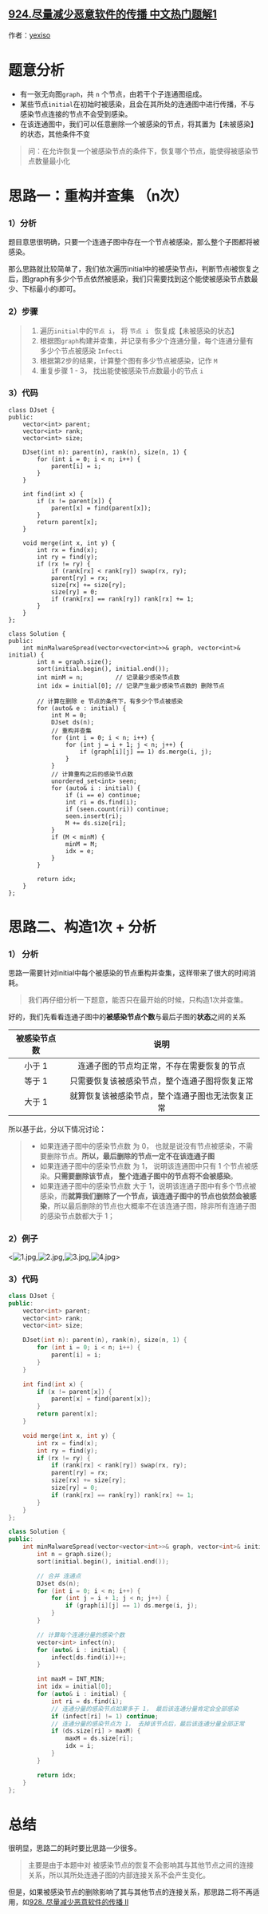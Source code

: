 ## [924.尽量减少恶意软件的传播 中文热门题解1](https://leetcode.cn/problems/minimize-malware-spread/solutions/100000/bing-cha-ji-by-yexiso-mnog)

作者：[yexiso](https://leetcode.cn/u/yexiso)

# 题意分析

- 有一张无向图`graph`，共 `n` 个节点，由若干个子连通图组成。
- 某些节点`initial`在初始时被感染，且会在其所处的连通图中进行传播，不与感染节点连接的节点不会受到感染。
- 在该连通图中，我们可以任意删除一个被感染的节点，将其置为【未被感染】的状态，其他条件不变


> 问：在允许恢复一个被感染节点的条件下，恢复哪个节点，能使得被感染节点数量最小化


# 思路一：重构并查集 （n次）

### 1）分析

题目意思很明确，只要一个连通子图中存在一个节点被感染，那么整个子图都将被感染。

那么思路就比较简单了，我们依次遍历initial中的被感染节点i，判断节点i被恢复之后，图graph有多少个节点依然被感染，我们只需要找到这个能使被感染节点数最少、下标最小的i即可。


### 2）步骤
> 1. 遍历`initial`中的`节点 i`， 将 `节点 i ` 恢复成【未被感染的状态】
> 2. 根据图`graph`构建并查集，并记录有多少个连通分量，每个连通分量有多少个节点被感染 `Infecti`
> 3. 根据第2步的结果，计算整个图有多少节点被感染，记作 `M`
> 4. 重复步骤 1 - 3， 找出能使被感染节点数最小的节点 `i`


### 3）代码

```
class DJset {
public:     
    vector<int> parent;
    vector<int> rank;
    vector<int> size;

    DJset(int n): parent(n), rank(n), size(n, 1) {
        for (int i = 0; i < n; i++) {
            parent[i] = i;   
        }
    }

    int find(int x) {
        if (x != parent[x]) {
            parent[x] = find(parent[x]);
        }
        return parent[x];
    }

    void merge(int x, int y) {
        int rx = find(x);
        int ry = find(y);
        if (rx != ry) {
            if (rank[rx] < rank[ry]) swap(rx, ry);
            parent[ry] = rx;
            size[rx] += size[ry];
            size[ry] = 0;
            if (rank[rx] == rank[ry]) rank[rx] += 1;
        }
    }
};

class Solution {
public:
    int minMalwareSpread(vector<vector<int>>& graph, vector<int>& initial) {
        int n = graph.size();
        sort(initial.begin(), initial.end());
        int minM = n;         // 记录最少感染节点数
        int idx = initial[0]; // 记录产生最少感染节点数的 删除节点

        // 计算在删除 e 节点的条件下，有多少个节点被感染
        for (auto& e : initial) {
            int M = 0;
            DJset ds(n);
            // 重构并查集
            for (int i = 0; i < n; i++) {
                for (int j = i + 1; j < n; j++) {
                    if (graph[i][j] == 1) ds.merge(i, j);
                }
            }
            // 计算重构之后的感染节点数
            unordered_set<int> seen;
            for (auto& i : initial) {
                if (i == e) continue;
                int ri = ds.find(i);
                if (seen.count(ri)) continue;
                seen.insert(ri);
                M += ds.size[ri];
            }
            if (M < minM) {
                minM = M;
                idx = e;
            }
        }

        return idx;
    }
};
```

# 思路二、构造1次 + 分析

### 1） 分析

思路一需要针对initial中每个被感染的节点重构并查集，这样带来了很大的时间消耗。

> 我们再仔细分析一下题意，能否只在最开始的时候，只构造1次并查集。

好的，我们先看看连通子图中的**被感染节点个数**与最后子图的**状态**之间的关系

|被感染节点数|说明|
|:-:|:-:|
|小于 1|连通子图的节点均正常，不存在需要恢复的节点|
|等于 1|只需要恢复该被感染节点，整个连通子图将恢复正常|
|大于 1|就算恢复该被感染节点，整个连通子图也无法恢复正常|


所以基于此，分以下情况讨论：

> - 如果连通子图中的感染节点数 为 0， 也就是说没有节点被感染，不需要删除节点。**所以，最后删除的节点一定不在该连通子图**
> - 如果连通子图中的感染节点数 为 1， 说明该连通图中只有 1 个节点被感染。**只需要删除该节点， 整个连通子图中的节点将不会被感染**。
> - 如果连通子图中的感染节点数 大于 1，说明该连通子图中有多个节点被感染，而**就算我们删除了一个节点，该连通子图中的节点也依然会被感染**，所以最后删除的节点也大概率不在该连通子图，除非所有连通子图的感染节点数都大于 1；


### 2）例子

<![1.jpg](https://pic.leetcode-cn.com/1612107342-qGvzWf-1.jpg),![2.jpg](https://pic.leetcode-cn.com/1612107358-GsJJEu-2.jpg),![3.jpg](https://pic.leetcode-cn.com/1612107364-PMaimL-3.jpg),![4.jpg](https://pic.leetcode-cn.com/1612107371-damXZd-4.jpg)>


### 3）代码

```cpp
class DJset {
public:     
    vector<int> parent;
    vector<int> rank;
    vector<int> size;

    DJset(int n): parent(n), rank(n), size(n, 1) {
        for (int i = 0; i < n; i++) {
            parent[i] = i;   
        }
    }

    int find(int x) {
        if (x != parent[x]) {
            parent[x] = find(parent[x]);
        }
        return parent[x];
    }

    void merge(int x, int y) {
        int rx = find(x);
        int ry = find(y);
        if (rx != ry) {
            if (rank[rx] < rank[ry]) swap(rx, ry);
            parent[ry] = rx;
            size[rx] += size[ry];
            size[ry] = 0;
            if (rank[rx] == rank[ry]) rank[rx] += 1;
        }
    }
};

class Solution {
public:
    int minMalwareSpread(vector<vector<int>>& graph, vector<int>& initial) {
        int n = graph.size();
        sort(initial.begin(), initial.end());

        // 合并 连通点
        DJset ds(n);
        for (int i = 0; i < n; i++) {
            for (int j = i + 1; j < n; j++) {
                if (graph[i][j] == 1) ds.merge(i, j);
            }
        }

        // 计算每个连通分量的感染个数
        vector<int> infect(n);
        for (auto& i : initial) {
            infect[ds.find(i)]++;
        }

        int maxM = INT_MIN;
        int idx = initial[0];
        for (auto& i : initial) {
            int ri = ds.find(i);
            // 连通分量的感染节点如果多于 1， 最后该连通分量肯定会全部感染
            if (infect[ri] != 1) continue;
            // 连通分量的感染节点为 1， 去掉该节点后，最后该连通分量全部正常
            if (ds.size[ri] > maxM) {
                maxM = ds.size[ri];
                idx = i;
            }
        }

        return idx;
    }
};
```


# 总结

很明显，思路二的耗时要比思路一少很多。

> 主要是由于本题中对 被感染节点的恢复不会影响其与其他节点之间的连接关系，所以其所处连通子图的内部连接关系不会产生变化。

但是，如果被感染节点的删除影响了其与其他节点的连接关系，那思路二将不再适用，如[928. 尽量减少恶意软件的传播 II](https://leetcode-cn.com/problems/minimize-malware-spread-ii/)